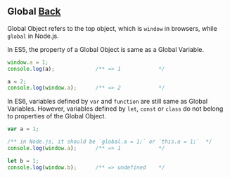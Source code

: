 ## Global [Back](./../es6.md)

Global Object refers to the top object, which is `window` in browsers, while `global` in Node.js.

In ES5, the property of a Global Object is same as a Global Variable.

```js
window.a = 1;
console.log(a);             /** => 1            */

a = 2;
console.log(window.a);      /** => 2            */
```

In ES6, variables defined by `var` and `function` are still same as Global Variables. However, variables defined by `let`, `const` or `class` do not belong to properties of the Global Object.

```js
var a = 1;

/** in Node.js, it should be `global.a = 1;` or `this.a = 1;`  */
console.log(window.a);      /** => 1            */

let b = 1;
console.log(window.b);      /** => undefined    */
```